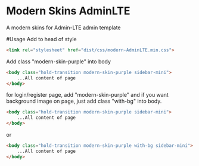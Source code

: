 # Modern Skins AdminLTE
A modern skins for Admin-LTE admin template

#Usage
Add to head of style 
```html
<link rel="stylesheet" href="dist/css/modern-AdminLTE.min.css">
```

Add class "modern-skin-purple" into body

```html
<body class="hold-transition modern-skin-purple sidebar-mini">
	...All content of page
</body>
```

for login/register page, add "modern-skin-purple" and if you want background image on page, just add class "with-bg" into body.


```html
<body class="hold-transition modern-skin-purple sidebar-mini">
	...All content of page
</body>
```
or
```html
<body class="hold-transition modern-skin-purple with-bg sidebar-mini">
	...All content of page
</body>
```